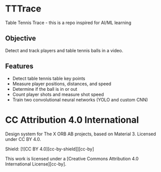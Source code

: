 # TTTrace
Table Tennis Trace - this is a repo inspired for AI/ML learning

## Objective 
Detect and track players and table tennis balls in a video.

## Features
- Detect table tennis table key points
- Measure player positions, distances, and speed
- Determine if the ball is in or out
- Count player shots and measure shot speed
- Train two convolutional neural networks (YOLO and custom CNN)



# CC Attribution 4.0 International
Design system for The X ORB AB projects, based on Material 3. Licensed under CC BY 4.0.

Shield: [![CC BY 4.0][cc-by-shield]][cc-by]

This work is licensed under a
[Creative Commons Attribution 4.0 International License][cc-by].

